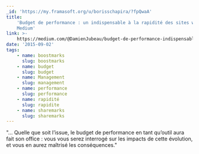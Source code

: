 ```yaml
---
_id: 'https://my.framasoft.org/u/borisschapira/?fpQwaA'
title:
    'Budget de performance : un indispensable à la rapidité des sites web —
    Medium'
link: >-
    https://medium.com/@DamienJubeau/budget-de-performance-indispensable-rapidite-sites-web-a771922e89e8
date: '2015-09-02'
tags:
    - name: boostmarks
      slug: boostmarks
    - name: budget
      slug: budget
    - name: Management
      slug: management
    - name: performance
      slug: performance
    - name: rapidité
      slug: rapidite
    - name: sharemarks
      slug: sharemarks
---
```


<div class="markdown"><p>&quot;... Quelle que soit l’issue, le budget de performance en tant qu’outil aura fait son office : vous vous serez interrogé sur les impacts de cette évolution, et vous en aurez maîtrisé les conséquences.&quot;
</p></div>
